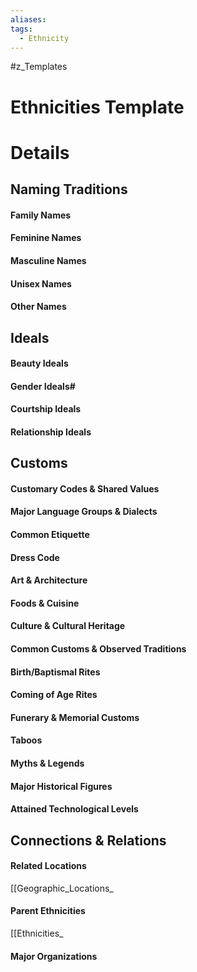 ```yaml
---
aliases: 
tags:
  - Ethnicity
---
```

#z_Templates 
# Ethnicities Template


# Details
## Naming Traditions
#### Family Names
#### Feminine Names
#### Masculine Names
#### Unisex Names
#### Other Names
## Ideals
#### Beauty Ideals
#### Gender Ideals#
#### Courtship Ideals
#### Relationship Ideals
## Customs
#### Customary Codes & Shared Values
#### Major Language Groups & Dialects
#### Common Etiquette
#### Dress Code
#### Art & Architecture
#### Foods & Cuisine
#### Culture & Cultural Heritage
#### Common Customs & Observed Traditions
#### Birth/Baptismal Rites
#### Coming of Age Rites
#### Funerary & Memorial Customs
#### Taboos
#### Myths & Legends
#### Major Historical Figures
#### Attained Technological Levels
## Connections & Relations
#### Related Locations
[[Geographic_Locations_
#### Parent Ethnicities
[[Ethnicities_
#### Major Organizations
